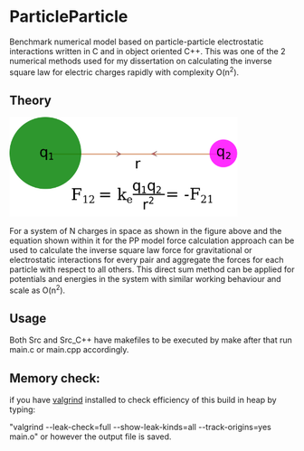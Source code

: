 # ParticleParticle
Benchmark numerical model based on particle-particle electrostatic interactions written in C and in object oriented C++.
This was one of the 2 numerical methods used for my dissertation on calculating the inverse square law for electric charges rapidly with complexity O(n<sup>2</sup>).

## Theory

<img src="https://github.com/AlbesK/ParticleParticle/blob/master/force.png" alt="Electric Force" width=80%/>

For a system of N charges in space as shown in the figure above and the equation shown within it for the PP model force calculation approach can be used to calculate the inverse square law force for gravitational or electrostatic interactions for every pair and aggregate the forces for each particle with respect to all others. This direct sum method can be applied for potentials and energies in the system with similar working behaviour and scale as O(n<sup>2</sup>).

## Usage

Both Src and Src_C++ have makefiles to be executed by make after that run main.c or main.cpp accordingly. 

## Memory check:

if you have [valgrind](https://valgrind.org/) installed to check efficiency of this build in heap by typing:

"valgrind --leak-check=full --show-leak-kinds=all --track-origins=yes main.o" or however the output file is saved.
